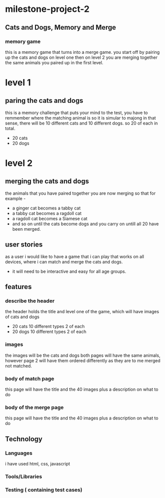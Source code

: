 # milestone-project-2
## Cats and Dogs, Memory and Merge
### memory game 
this is a memory game that turns into a merge game.
you start off by pairing up the cats and dogs on level one then on level 2 you are merging together the same animals you paired up 
in the first level.
# level 1
## paring the cats and dogs
this is a memory challenge that puts your mind to the test, you have to remmember where the matching animal is so it is simular 
to majong in that sense, there will be 10 different cats and 10 different dogs. so 20 of each in total.
- 20 cats
- 20 dogs 
# level 2
## merging the cats and dogs
the animals that you have paired together you are now merging so that for example - 
- a ginger cat becomes a tabby cat
- a tabby cat becomes a ragdoll cat
- a ragdoll cat becomes a Siamese cat
- and so on until the cats become dogs and you carry on untill all 20 have been merged.
## user stories
as a user i would like to have a game that i can play that works on all devices, where i can match and merge the cats and dogs.
- it will need to be interactive and easy for all age groups.

## features

### describe the header
the header holds the title and level one of the game, which will have images of cats and dogs 
- 20 cats 10 different types 2 of each 
- 20 dogs 10 different types 2 of each

### images
the images will be the cats and dogs both pages will have the same animals, however page 2 will have them ordered differently as they are to me merged not matched.

### body of match page
this page will have the title and the 40 images plus a description on what to do

### body of the merge page
this page will have the title and the 40 images plus a description on what to do

## Technology
### Languages
i have used html, css, javascript

### Tools/Libraries


### Testing ( containing test cases)
